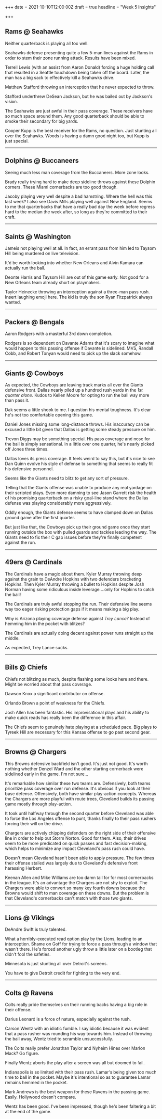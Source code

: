 +++
date = 2021-10-10T12:00:00Z
draft = true
headline = "Week 5 Insights"

+++
## Rams @ Seahawks

Neither quarterback is playing all too well.

Seahawks defense presenting quite a few 5-man lines against the Rams in order to stem their zone running attack. Results have been mixed.

Terrell Lewis (with an assist from Aaron Donald) forcing a huge holding call that resulted in a Seattle touchdown being taken off the board. Later, the man has a big sack to effectively kill a Seahawks drive.

Matthew Stafford throwing an interception that he never expected to throw.

Stafford underthrew DeSean Jackson, but he was bailed out by Jackson's vision.

The Seahawks are just awful in their pass coverage. These receivers have so much space around them. Any good quarterback should be able to smoke their secondary for big yards.

Cooper Kupp is the best receiver for the Rams, no question. Just stunting all over the Seahawks. Woods is having a damn good night too, but Kupp is just special.

***

## Dolphins @ Buccaneers

Seeing much less man coverage from the Buccaneers. More zone looks.

Brady really trying hard to make deep sideline throws against these Dolphin corners. These Miami cornerbacks are too good though.

Jacoby playing very well despite a bad hamstring. Where the hell was this last week? I also see Davis Mills playing well against New England. Seems to me that quarterbacks that have a really bad day the week before regress hard to the median the week after, so long as they're committed to their craft.

***

## Saints @ Washington

Jameis not playing well at all. In fact, an errant pass from him led to Taysom Hill being murdered on live television.

It'd be worth looking into whether New Orleans and Alvin Kamara can actually run the ball.

Deonte Harris and Taysom Hill are out of this game early. Not good for a New Orleans team already short on playmakers.

Taylor Heinecke throwing an interception against a three-man pass rush. Insert laughing emoji here. The kid is truly the son Ryan Fitzpatrick always wanted.

***

## Packers @ Bengals

Aaron Rodgers with a masterful 3rd down completion.

Rodgers is so dependent on Davante Adams that it's scary to imagine what would happen to this passing offense if Davante is sidelined. MVS, Randall Cobb, and Robert Tonyan would need to pick up the slack somehow.

***

## Giants @ Cowboys

As expected, the Cowboys are leaving track marks all over the Giants defensive front. Dallas nearly piled up a hundred rush yards in the _1st quarter alone_. Kudos to Kellen Moore for opting to run the ball way more than pass it.

Dak seems a little shook to me. I question his mental toughness. It's clear he's not too comfortable opening this game.

Daniel Jones missing some long-distance throws. His inaccuracy can be excused a little bit given that Dallas is getting some steady pressure on him.

Trevon Diggs may be something special. His pass coverage and nose for the ball is simply sensational. In a little over one quarter, he's nearly picked off Jones three times.

Dallas loves its press coverage. It feels weird to say this, but it's nice to see Dan Quinn evolve his style of defense to something that seems to really fit his defensive personnel.

Seems like the Giants need to blitz to get any sort of pressure.

Telling that the Giants offense was unable to produce any real yardage on their scripted plays. Even more damning to see Jason Garrett risk the health of his promising quarterback on a risky goal-line stand where the Dallas defense was playing considerably more aggressively.

Oddly enough, the Giants defense seems to have clamped down on Dallas ground game after the first quarter.

But just like that, the Cowboys pick up their ground game once they start running outside the box with pulled guards and tackles leading the way. The Giants need to fix their C gap issues before they're finally competent against the run.

***

## 49ers @ Cardinals

The Cardinals have a magic about them. Kyler Murray throwing deep against the grain to DeAndre Hopkins with two defenders bracketing Hopkins. Then Kyler Murray throwing a bullet to Hopkins despite Josh Norman having some ridiculous inside leverage....only for Hopkins to catch the ball!

The Cardinals are truly awful stopping the run. Their defensive line seems way too eager risking protection gaps if it means making a big play.

Why is Arizona playing coverage defense against _Trey Lance_? Instead of hemming him in the pocket with blitzes?

The Cardinals are actually doing decent against power runs straight up the middle.

As expected, Trey Lance sucks.

***

## Bills @ Chiefs

Chiefs not blitzing as much, despite flashing some looks here and there. Might be worried about that pass coverage.

Dawson Knox a significant contributor on offense.

Orlando Brown a point of weakness for the Chiefs.

Josh Allen has been fantastic. His improvisational plays and his ability to make quick reads has really been the difference in this affair.

The Chiefs seem to genuinely hate playing at a scheduled pace. Big plays to Tyreek Hill are necessary for this Kansas offense to go past second gear.

***

## Browns @ Chargers

This Browns defensive backfield isn't good. It's just not good. It's worth nothing whether Denzel Ward and the other starting cornerback were sidelined early in the game. I'm not sure...

It's remarkable how similar these two teams are. Defensively, both teams prioritize pass coverage over run defense. It's obvious if you look at their base defense. Offensively, both have similar play-action concepts. Whereas the Chargers are more playful with route trees, Cleveland builds its passing game mostly through play-action.

It took until halfway through the second quarter before Cleveland was able to force the Los Angeles offense to punt, thanks finally to their pass rushers forcing their will on the drive.

Chargers are actively chipping defenders on the right side of their offensive line in order to help out Storm Norton. Good for them. Also, their drives seem to be more predicated on quick passes and fast decision-making, which helps to minimize any impact Cleveland's pass rush could have.

Doesn't mean Cleveland hasn't been able to apply pressure. The few times their offense stalled was largely due to Cleveland's defensive front harassing Herbert.

Keenan Allen and Mike Williams are too damn tall for for most cornerbacks in the league. It's an advantage the Chargers are not shy to exploit. The Chargers were able to convert so many key fourth downs because the Browns would shift to man coverage on these downs. But the problem is that Cleveland's cornerbacks can't match with those two giants.

***

## Lions @ Vikings

DeAndre Swift is truly talented.

What a horribly-executed read option play by the Lions, leading to an interception. Shame on Goff for trying to force a pass through a window that wasn't there. He's forced another ugly throw a little later on a bootleg that didn't fool the safeties.

Minnesota is just stunting all over Detroit's screens.

You have to give Detroit credit for fighting to the very end.

***

## Colts @ Ravens

Colts really pride themselves on their running backs having a big role in their offense.

Darius Leonard is a force of nature, especially against the rush.

Carson Wentz with an idiotic fumble. I say idiotic because it was evident that a pass rusher was rounding his way towards him. Instead of throwing the ball away, Wentz tried to scramble unsuccessfully.

The Colts really prefer Jonathan Taylor and Nyheim Hines over Marlon Mack? Go figure.

Finally Wentz aborts the play after a screen was all but doomed to fail.

Indianapolis is so limited with their pass rush. Lamar's being given too much time to ball in the pocket. Maybe it's intentional so as to guarantee Lamar remains hemmed in the pocket.

Mark Andrews is the best weapon for these Ravens in the passing game. Easily. Hollywood doesn't compare.

Wentz has been good. I've been impressed, though he's been faltering a bit at the end of the game.